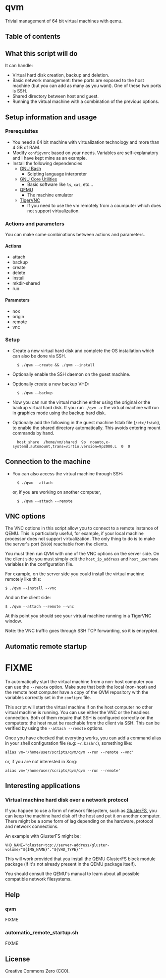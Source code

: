 # qvm

Trivial management of 64 bit virtual machines with qemu.

## Table of contents

[](TOC)

## What this script will do

It can handle:

- Virtual hard disk creation, backup and deletion.
- Basic network management: three ports are exposed to the host
  machine (but you can add as many as you want). One of these two ports is 
  SSH.
- Shared directory between host and guest.
- Running the virtual machine with a combination of the previous options.

## Setup information and usage

### Prerequisites

- You need a 64 bit machine with virtualization technology and more than 4 GB 
  of RAM.
- Modify `configvmrc` based on your needs.
  Variables are self-explanatory and I have kept mine 
  as an example.
- Install the following dependencies
  - [GNU Bash](http://www.gnu.org/software/bash/bash.html)
    - Scipting language interpreter
  - [GNU Core Utilities](https://www.gnu.org/software/coreutils/)
    - Basic software like `ls`, `cat`, etc...
  - [QEMU](https://www.qemu.org/)
    - The machine emulator
  - [TigerVNC](http://www.tigervnc.org)
    - If you need to use the vm remotely from a coumputer which does not 
      support virtualization.

### Actions and parameters

You can make some combinations between actions and parameters.

#### Actions

- attach
- backup
- create
- delete
- install
- mkdir-shared
- run

#### Parameters

- nox
- origin
- remote
- vnc

### Setup

- Create a new virtual hard disk and complete the OS installation which 
  can also be done via SSH.

        $ ./qvm --create && ./qvm --install

- Optionally enable the SSH daemon on the guest machine.
- Optionally create a new backup VHD:

        $ ./qvm --backup

- Now you can run the virtual machine either using the original or the backup 
  virtual hard disk. If you run `./qvm -x` the virtual machine will run in 
  graphics mode using the backup hard disk.
- Optionally add the following in the guest machine fstab file (`/etc/fstab`), 
  to enable the shared directory automatically. This avoids entering mount 
  commands by hand.

        host_share  /home/vm/shared  9p  noauto,x-systemd.automount,trans=virtio,version=9p2000.L  0  0

## Connection to the machine

- You can also access the virtual machine through SSH:

        $ ./qvm --attach

  or, if you are working on another computer,

        $ ./qvm --attach --remote

## VNC options

The VNC options in this script allow you to connect to a remote instance of 
QEMU. This is particularly useful, for example, if your local machine 
processor does not support virtualization. The only thing to do is to make 
the server's port (`5900`) reachable from the clients.

You must then run QVM with one of the VNC options on the server side.
On the client side you must simply edit the `host_ip_address` and 
`host_username` variables in the configuration file.

For example, on the server side you could install the virtual machine remotely 
like this:

    $ ./qvm --install --vnc

And on the client side:

    $ ./qvm --attach --remote --vnc

At this point you should see your virtual machine running in a TigerVNC window.

Note: the VNC traffic goes through SSH TCP forwarding, so it is encrypted.

## Automatic remote startup

# FIXME 

To automatically start the virtual machine from a non-host computer you can
use the `--remote` option. Make sure that both the local 
(non-host) and the remote host computer have a copy of the QVM repository with 
the variables correctly set in the `configrc` file.

This script will start the virtual machine if on the host computer no other
virtual machine is running. You can use either the VNC or the headless 
connection. Both of them require that SSH is configured correctly on the  
computers: the host must be reachable from the client via SSH.
This can be verified by using the `--attach --remote` options.

Once you have checked that everyting works, you can add a command alias in 
your shell configuration file (e.g: `~/.bashrc`), something like:

    alias vm='/home/user/scripts/qvm/qvm --run --remote --vnc'

or, if you are not interested in Xorg:

    alias vm='/home/user/scripts/qvm/qvm --run --remote'

## Interesting applications

### Virtual machine hard disk over a network protocol

If you happen to use a form of network filesystem, such as 
[GlusterFS](http://docs.gluster.org/en/latest/),
you can keep the machine hard disk off the host and put it on another computer.
There might be a some form of lag depending on the hardware, protocol and 
network connections.

An example with GlusterFS might be:

    VHD_NAME="gluster+tcp://server-address/gluster-volume/"${IMG_NAME}"."${VHD_TYPE}""

This will work provided that you install the QEMU GlusterFS block module 
package (if it's not already present in the QEMU package itself).

You should consult the QEMU's manual to learn about all possible compatible 
network filesystems.

## Help

### qvm

FIXME

### automatic_remote_startup.sh

FIXME

## License

Creative Commons Zero (CC0).
